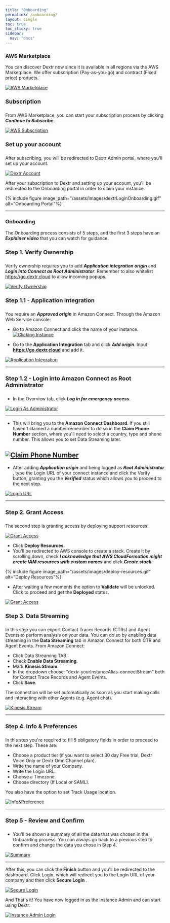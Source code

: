 ```yaml
---
title: "Onboarding"
permalink: /onboarding/
layout: single
toc: true
toc_sticky: true
sidebar: 
  nav: "docs"
---
```


### AWS Marketplace

You can discover Dextr now since it is available in all regions via the AWS Marketplace. We offer
subscription (Pay-as-you-go) and contract (Fixed price) products.

[![AWS Marketplace](/assets/images/Onboarding/discover.jpg)](/assets/images/Onboarding/discover.jpg)

#### Subscription

From AWS Marketplace, you can start your subscription process by clicking ***Continue to Subscribe***.

[![AWS Subscription](/assets/images/Onboarding/subscription.jpg)](/assets/images/Onboarding/subscription.jpg)

#### Set up your account

After subscribing, you will be redirected to Dextr Admin portal, where you'll set up your account. 

[![Dextr Account](/assets/images/Onboarding/setAccount.jpg)](/assets/images/Onboarding/setAccount.jpg)

After your subscription to Dextr and setting up your account, you'll be redirected to the Onboarding portal in order to claim your instance.

{% include figure image_path="/assets/images/dextrLoginOnboarding.gif" alt="Onboarding Portal"%}

----

### Onboarding

The Onboarding process consists of 5 steps, and the first 3 steps have an ***Explainer video*** that you can watch for guidance.

#### Step 1. Verify Ownership

Verify ownership requires you to add ***Application integration origin***  and ***Login into Connect as Root Administrator***. Remember to also whitelist https://go.dextr.cloud to allow incoming popups.

[![Verify Ownership](/assets/images/Onboarding/verifyOwnership.jpg)](/assets/images/Onboarding/verifyOwnership.jpg)

#### Step 1.1 - Application integration

You require an ***Approved origin*** in Amazon Connect. Through the Amazon Web Service console:

- Go to Amazon Connect and click the name of your instance.
[![Clicking Instance](/assets/images/Onboarding/clickingInstance.jpg)](/assets/images/Onboarding/clickingInstance.jpg)

- Go to the **Application Integration** tab and click ***Add origin***. Input **https://go.dextr.cloud** and add it.

[![Application Integration](/assets/images/Onboarding/app-integration.png)](/assets/images/Onboarding/app-integration.png)
   
----
#### Step 1.2 - Login into Amazon Connect as Root Administrator

- In the Overview tab, click ***Log in for emergency access***.

[![Login As Administrator](/assets/images/Onboarding/connect-login.png)](/assets/images/Onboarding/connect-login.png)

----
- This will bring you to the **Amazon Connect Dashboard**. If you still haven't claimed a number remember to do so in the **Claim Phone Number** section, where you'll need to select a country, type and phone number. This allows you to set Data Streaming later.

[![Claim Phone Number](/assets/images/Onboarding/administrator-first-login.png)](/assets/images/Onboarding/administrator-first-login.png)
----

- After adding ***Application origin*** and being logged as ***Root Administrator*** , type the Login URL of your connect instance and click the Verify button, granting you the ***Verified*** status which allows you to proceed to the next step.

[![Login URL](/assets/images/Onboarding/amazonConnectLoginUrl.jpg)](/assets/images/Onboarding/amazonConnectLoginUrl.jpg)

----

#### Step 2. Grant Access

The second step is granting access by deploying support resources. 

[![Grant Access](/assets/images/Onboarding/grantAccess.jpg)](/assets/images/Onboarding/grantAccesss.jpg)

- Click **Deploy Resources**.
- You'll be redirected to AWS console to create a stack. Create it by scrolling down, check ***I acknowledge that AWS CloudFormation might create IAM resources with custom names*** and click ***Create stack***.

{% include figure image_path="/assets/images/deploy-resources.gif" alt="Deploy Resources"%}

- After waiting a few moments the option to **Validate** will be unlocked. Click to proceed and get the **Deployed** status.

[![Grant Access](/assets/images/Onboarding/deployed.jpg)](/assets/images/Onboarding/deployed.jpg)

####  Step 3. Data Streaming

In this step you can export Contact Tracer Records (CTRs) and Agent Events to perform analysis on your data. You can do so by enabling data streaming in the **Data Streaming** tab in Amazon Connect for both CTR and Agent Events. From Amazon Connect:

- Click Data Streaming TAB.
- Check **Enable Data Streaming**.
- Mark **Kinesis Stream**.
- In the dropdown choose: "dextr-yourInstanceAlias-connectStream" both for Contact Trace Records and Agent Events.
- Click **Save**.

The connection will be set automatically as soon as you start making calls and interacting with other Agents (e.g. Agent chat). 

[![Kinesis Stream](/assets/images/Onboarding/dataStreaming.jpg)](/assets/images/Onboarding/dataStreaming.jpg)

----

#### Step 4. Info & Preferences

In this step you're required to fill 5 obligatory fields in order to proceed to the next step. These are:

- Choose a product tier (if you want to select 30 day Free trial, Dextr Voice Only or Dextr OmniChannel plan).
- Write the name of your Company.
- Write the Login URL.
- Choose a Timezone.
- Choose directory (If Local or SAML).

You also have the option to set Track Usage location.

[![Info&Preference](/assets/images/Onboarding/info&preferences.jpg)](/assets/images/Onboarding/info&preferences.jpg)

----

#### Step 5 - Review and Confirm

- You'll be shown a summary of all the data that was chosen in the Onboarding process. You can always go back to a previous step to confirm and change the data you chose in Step 4. 

[![Summary](/assets/images/Onboarding/reviewConfirm.jpg)](/assets/images/Onboarding/reviewConfirm.jpg)

----
After this, you can click the **Finish** button and you'll be redirected to the dashboard. Click Login, which will redirect you to the Login URL of your company and then click **Secure Login** . 

[![Secure Login](/assets/images/Onboarding/onboarder.jpg)](/assets/images/Onboarding/onboarder.jpg)

And That's it! You have now logged in as the Instance Admin and can start using Dextr.

[![Instance Admin Login](/assets/images/Onboarding/IA-login.jpg)](/assets/images/Onboarding/IA-login.jpg)

<style>
   h4 {
      font-size: 18px;
   }
</style>